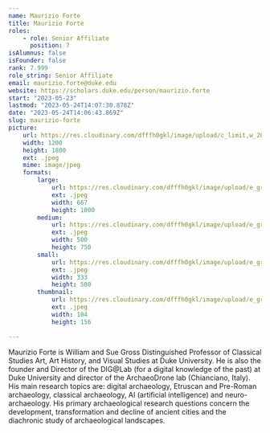 ```yaml
---
name: Maurizio Forte
title: Maurizio Forte
roles:
    - role: Senior Affiliate
      position: 7
isAlumnus: false
isFounder: false
rank: 7.999
role_string: Senior Affiliate
email: maurizio.forte@duke.edu
website: https://scholars.duke.edu/person/maurizio.forte
start: "2023-05-23"
lastmod: "2023-05-24T14:07:30.878Z"
date: "2023-05-24T14:06:43.869Z"
slug: maurizio-forte
picture:
    url: https://res.cloudinary.com/dfffh0gkl/image/upload/c_limit,w_2000,h_2000/e_grayscale/v1684937183/image_7502102_d36949c525.jpg
    width: 1200
    height: 1800
    ext: .jpeg
    mime: image/jpeg
    formats:
        large:
            url: https://res.cloudinary.com/dfffh0gkl/image/upload/e_grayscale/v1684937184/large_image_7502102_d36949c525.jpg
            ext: .jpeg
            width: 667
            height: 1000
        medium:
            url: https://res.cloudinary.com/dfffh0gkl/image/upload/e_grayscale/v1684937185/medium_image_7502102_d36949c525.jpg
            ext: .jpeg
            width: 500
            height: 750
        small:
            url: https://res.cloudinary.com/dfffh0gkl/image/upload/e_grayscale/v1684937185/small_image_7502102_d36949c525.jpg
            ext: .jpeg
            width: 333
            height: 500
        thumbnail:
            url: https://res.cloudinary.com/dfffh0gkl/image/upload/e_grayscale/v1684937183/thumbnail_image_7502102_d36949c525.jpg
            ext: .jpeg
            width: 104
            height: 156

---
```

Maurizio Forte is William and Sue Gross Distinguished Professor of Classical Studies Art, Art History, and Visual Studies at Duke University. He is also the founder and Director of the DIG@Lab (for a digital knowledge of the past) at Duke University and director of the ArchaeoDrone lab (Chianciano, Italy). His main research topics are: digital archaeology, Etruscan and Pre-Roman archaeology, classical archaeology, AI (artificial intelligence) and neuro-archaeology. His primary archaeological research questions concern the development, transformation and decline of ancient cities and the diachronic study of archaeological landscapes.